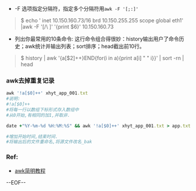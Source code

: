 - -F 选项指定分隔符，指定多个分隔符用`awk -F '[;:]'`

>$ echo '    inet 10.150.160.73/16 brd 10.150.255.255 scope global eth1' |awk -F '[/\ ]' '{print $6}'
10.150.160.73

- 列出你最常用的10条命令: 这行命令组合得很妙：history输出用户了命令历史；awk统计并输出列表；sort排序；head截出前10行。

>$ history | awk '{a[$2]++}END{for(i in a){print a[i] " " i}}' | sort -rn | head

### awk去掉重复记录
```ruby
awk '!a[$0]++' xhyt_app_001.txt 
#说明: 
#!a[$0]++ 
#将每一行以数组下标形式存入数组中 
#从0开始,有相同的加1,并取非. 

date +"%Y-%m-%d %H:%M:%S" && awk '!a[$0]++' xhyt_app_001.txt > app.txt && date +"%Y-%m-%d %H:%M:%S" && mv xhyt_app_001.txt xhyt_app_0001_bak.txt && mv app.txt xhyt_app_001.txt 

#增加开始时间,结束时间. 
#将输出后的文件重命名,将源文件改名_bak
```

### Ref:
- [awk简明教程](http://coolshell.cn/articles/9070.html)

--EOF--